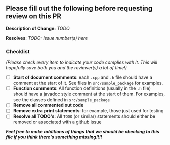 <!---
This file outlines a list of common things that should be addressed when opening a PR. It's built from previous issues we've seen in a lot of pull requests. If you notice something that's being noted in a lot of PR's, it should probably be added here to help save people time in the future.
-->

## Please fill out the following before requesting review on this PR

**Description of Change:** _TODO_

**Resolves**: _TODO: Issue number(s) here_ 

### Checklist
*(Please check every item to indicate your code complies with it. This will hopefully save both you and the reviewer(s) a lot of time!)*
- [ ] **Start of document comments**: each `.cpp` and `.h` file should have a comment at the start of it. See files in `src/sample_package` for examples.
- [ ] **Function comments**: All function definitions (usually in the `.h` file) should have a javadoc style comment at the start of them. For examples, see the classes defined in `src/sample_package`
- [ ] **Remove all commented out code**
- [ ] **Remove extra print statements**: for example, those just used for testing
- [ ] **Resolve all TODO's**: All `TODO` (or similar) statements should either be removed or associated with a github issue

***Feel free to make additions of things that we should be checking to this file if you think there's something missing!!!!***


